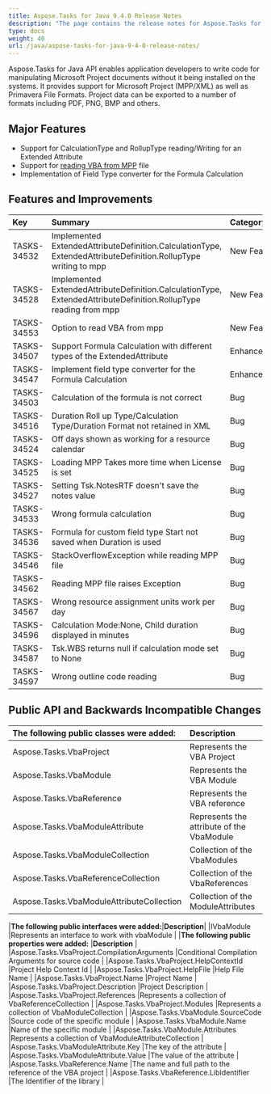 ```yaml
---
title: Aspose.Tasks for Java 9.4.0 Release Notes
description: "The page contains the release notes for Aspose.Tasks for Java 9.4.0."
type: docs
weight: 40
url: /java/aspose-tasks-for-java-9-4-0-release-notes/
---
```


Aspose.Tasks for Java API enables application developers to write code for manipulating Microsoft Project documents without it being installed on the systems. It provides support for Microsoft Project (MPP/XML) as well as Primavera File Formats. Project data can be exported to a number of formats including PDF, PNG, BMP and others.

## **Major Features**
- Support for CalculationType and RollupType reading/Writing for an Extended Attribute
- Support for [reading VBA from MPP](/tasks/java/reading-vba-information-from-mpp-file-html/) file
- Implementation of Field Type converter for the Formula Calculation
## **Features and Improvements**

|**Key** |**Summary** |**Category** |
| :- | :- | :- |
|TASKS-34532 |Implemented ExtendedAttributeDefinition.CalculationType, ExtendedAttributeDefinition.RollupType writing to mpp |New Feature |
|TASKS-34528 |Implemented ExtendedAttributeDefinition.CalculationType, ExtendedAttributeDefinition.RollupType reading from mpp |New Feature |
|TASKS-34553 |Option to read VBA from mpp |New Feature |
|TASKS-34507 |Support Formula Calculation with different types of the ExtendedAttribute |Enhancement |
|TASKS-34547 |Implement field type converter for the Formula Calculation |Enhancement |
|TASKS-34503 |Calculation of the formula is not correct |Bug |
|TASKS-34516 |Duration Roll up Type/Calculation Type/Duration Format not retained in XML |Bug |
|TASKS-34524 |Off days shown as working for a resource calendar |Bug |
|TASKS-34525 |Loading MPP Takes more time when License is set |Bug |
|TASKS-34527 |Setting Tsk.NotesRTF doesn't save the notes value |Bug |
|TASKS-34533 |Wrong formula calculation |Bug |
|TASKS-34536 |Formula for custom field type Start not saved when Duration is used |Bug |
|TASKS-34546 |StackOverflowException while reading MPP file |Bug |
|TASKS-34562 |Reading MPP file raises Exception |Bug |
|TASKS-34567 |Wrong resource assignment units work per day |Bug |
|TASKS-34596 |Calculation Mode:None, Child duration displayed in minutes |Bug |
|TASKS-34587 |Tsk.WBS returns null if calculation mode set to None |Bug |
|TASKS-34597 |Wrong outline code reading |Bug |

## **Public API and Backwards Incompatible Changes**

|**The following public classes were added:**|**Description**|
| :- | :- |
|Aspose.Tasks.VbaProject |Represents the VBA Project |
|Aspose.Tasks.VbaModule |Represents the VBA Module |
|Aspose.Tasks.VbaReference |Represents the VBA reference |
|Aspose.Tasks.VbaModuleAttribute |Represents the attribute of the VbaModule |
|Aspose.Tasks.VbaModuleCollection |Collection of the VbaModules |
|Aspose.Tasks.VbaReferenceCollection |Collection of the VbaReferences |
|Aspose.Tasks.VbaModuleAttributeCollection |Collection of the ModuleAttributes |

|**The following public interfaces were added:**|**Description**|
|IVbaModule |Represents an interface to work with vbaModule |
|**The following public properties were added:** |**Description** |
|Aspose.Tasks.VbaProject.CompilationArguments |Conditional Compilation Arguments for source code |
|Aspose.Tasks.VbaProject.HelpContextId |Project Help Context Id |
|Aspose.Tasks.VbaProject.HelpFile |Help File Name |
|Aspose.Tasks.VbaProject.Name |Project Name |
|Aspose.Tasks.VbaProject.Description |Project Description |
|Aspose.Tasks.VbaProject.References |Represents a collection of VbaReferenceCollection |
|Aspose.Tasks.VbaProject.Modules |Represents a collection of VbaModuleCollection |
|Aspose.Tasks.VbaModule.SourceCode |Source code of the specific module |
|Aspose.Tasks.VbaModule.Name |Name of the specific module |
|Aspose.Tasks.VbaModule.Attributes |Represents a collection of VbaModuleAttributeCollection |
|Aspose.Tasks.VbaModuleAttribute.Key |The key of the attribute |
|Aspose.Tasks.VbaModuleAttribute.Value |The value of the attribute |
|Aspose.Tasks.VbaReference.Name |The name and full path to the reference of the VBA project |
|Aspose.Tasks.VbaReference.LibIdentifier |The Identifier of the library |

